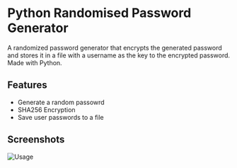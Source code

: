 
# Python Randomised Password Generator

A randomized password generator that encrypts the generated password and stores it in a file with a username as the key to the encrypted password. Made with Python.

## Features

- Generate a random passowrd
- SHA256 Encryption
- Save user passwords to a file

## Screenshots

![Usage](https://drive.google.com/uc?export=view&id=1PsnMoHgkWkukI1rgispKUU6yGh3V7zvp)

